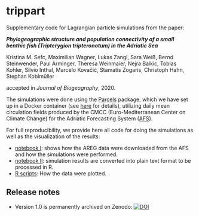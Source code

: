 # trippart

Supplementary code for Lagrangian particle simulations from the paper: 

___Phylogeographic structure and population connectivity of a small benthic fish (*Tripterygion tripteronotum*) in the Adriatic Sea___

Kristina M. Sefc, Maximilian Wagner, Lukas Zangl, Sara Weiß, Bernd Steinwender, Paul Arminger, Theresa Weinmaier, Nejra Balkic, Tobias Kohler, Silvio Inthal, Marcelo Kovačić, Stamatis Zogaris, Christoph Hahn, Stephan Koblmüller

accepted in *Journal of Biogeography*, 2020.

The simulations were done using the [Parcels](http://oceanparcels.org/) package, which we have set up in a Docker container (see [here](https://github.com/chrishah/parcels-jupyter-notebook-docker) for details), utilizing daily mean circulation fields produced by the CMCC (Euro-Mediterranean Center on Climate Change) for the Adriatic Forecasting System ([AFS](http://oceanlab.cmcc.it/afs/)). 

For full reproducibility, we provide here all code for doing the simulations as well as the visualization of the results:
 - [notebook I](https://github.com/chrishah/trippart/blob/master/code/simulations/simu.ipynb): shows how the AREG data were downloaded from the AFS and how the simulations were performed.
 - [notebook II](https://github/chrishah/trippart/blob/master/code/simulations/extract_data.ipynb): simulation results are converted into plain text format to be processed in R.
 - [R scripts](https://github.com/chrishah/trippart/tree/master/code/visualization): How the data were plotted.

## Release notes

 - Version 1.0 is permanently archived on Zenodo: [![DOI](https://zenodo.org/badge/215553907.svg)](https://zenodo.org/badge/latestdoi/215553907)



